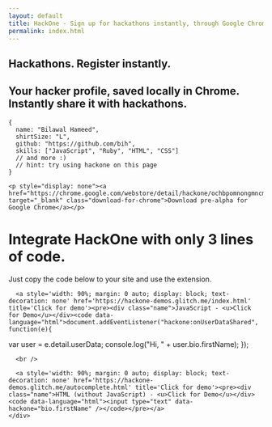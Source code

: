 ```yaml
---
layout: default
title: HackOne - Sign up for hackathons instantly, through Google Chrome
permalink: index.html
---
```


<div class="first-page">
  <div id="madeby">
    <a href id="logo"></a>
  </div>

  <section id="headline">
    <h1>Hackathons. Register instantly.</h1>
    <h2>Your hacker profile, saved locally in Chrome. Instantly share it with hackathons.</h2>

<pre><code data-language="javascript" id="result">{
  name: "Bilawal Hameed",
  shirtSize: "L",
  github: "https://github.com/bih",
  skills: ["JavaScript", "Ruby", "HTML", "CSS"]
  // and more :)
  // hint: try using hackone on this page
}</code></pre>

    <p style="display: none"><a href="https://chrome.google.com/webstore/detail/hackone/ochbpomnongmncmgifkdbmcjfeekfghm" target="_blank" class="download-for-chrome">Download pre-alpha for Google Chrome</a></p>
  </section>
</div>

<div id="integrate" class="fourth-page">
  <h1>Integrate HackOne <strong>with only 3 lines of code.</strong></h1>
  <div id="clear"></div>

  <div id="holder">
    <div id="center">
      <p>Just copy the code below to your site and use the extension.</p>

      <a style='width: 90%; margin: 0 auto; display: block; text-decoration: none' href='https://hackone-demos.glitch.me/index.html' title='Click for demo'><pre><div class="name">JavaScript - <u>Click for Demo</u></div><code data-language="html">document.addEventListener("hackone:onUserDataShared", function(e){
  var user = e.detail.userData;
  console.log("Hi, " + user.bio.firstName);
});</code></pre></a>

      <br />

      <a style='width: 90%; margin: 0 auto; display: block; text-decoration: none' href='https://hackone-demos.glitch.me/autocomplete.html' title='Click for demo'><pre><div class="name">HTML (without JavaScript) - <u>Click for Demo</u></div><code data-language="html"><input type="text" data-hackone="bio.firstName" /></code></pre></a>
    </div>
  </div>
</div>
